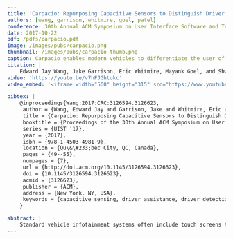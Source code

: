 ```yaml
---
title: 'Carpacio: Repurposing Capacitive Sensors to Distinguish Driver and Passenger Touches on In-Vehicle Screens'
authors: [wang, garrison, whitmire, goel, patel]
conference: 30th Annual ACM Symposium on User Interface Software and Technology (UIST), 2017
date: 2017-10-22
pdf: /pdfs/carpacio.pdf
image: /images/pubs/carpacio.png
thumbnail: /images/pubs/carpacio_thumb.png
caption: Carpacio enables modern vehicles to differentiate the user of the touch screen based on capacitive coupling of the user's body to the screen. 
citation: | 
    Edward Jay Wang, Jake Garrison, Eric Whitmire, Mayank Goel, and Shwetak Patel. 2017. Carpacio: Repurposing Capacitive Sensors to Distinguish Driver and Passenger Touches on In-Vehicle Screens. In Proceedings of the 30th Annual ACM Symposium on User Interface Software and Technology (UIST '17). ACM, New York, NY, USA, 49-55. DOI: https://doi.org/10.1145/3126594.3126623
video: 'https://youtu.be/v7hFJGhtokc'
video_embed: '<iframe width="560" height="315" src="https://www.youtube.com/embed/v7hFJGhtokc" frameborder="0" allowfullscreen></iframe>'

bibtex: |
    @inproceedings{Wang:2017:CRC:3126594.3126623,
     author = {Wang, Edward Jay and Garrison, Jake and Whitmire, Eric and Goel, Mayank and Patel, Shwetak},
     title = {Carpacio: Repurposing Capacitive Sensors to Distinguish Driver and Passenger Touches on In-Vehicle Screens},
     booktitle = {Proceedings of the 30th Annual ACM Symposium on User Interface Software and Technology},
     series = {UIST '17},
     year = {2017},
     isbn = {978-1-4503-4981-9},
     location = {Qu\&\#233;bec City, QC, Canada},
     pages = {49--55},
     numpages = {7},
     url = {http://doi.acm.org/10.1145/3126594.3126623},
     doi = {10.1145/3126594.3126623},
     acmid = {3126623},
     publisher = {ACM},
     address = {New York, NY, USA},
     keywords = {capacitive sensing, driver assistance, driver detection, touch, vehicle infotainment},
    } 

abstract: |
    Standard vehicle infotainment systems often include touch screens that allow the driver to control their mobile phone, navigation, audio, and vehicle configurations. For the driver’s safety, these interfaces are often disabled or simplified while the car is in motion. Although this reduced functionality aids in reducing distraction for the driver, it also disrupts the usability of infotainment systems for passengers. Current infotainment systems are unaware of the seating position of their user and hence, cannot adapt. We present Carpacio, a system that takes advantage of the capacitive coupling created between the touchscreen and the electrode present in the seat when the user touches the capacitive screen. Using this capacitive coupling phenomenon, a car infotainment system can intelligently distinguish who is interacting with the screen seamlessly, and adjust its user interface accordingly. Manufacturers can easily incorporate Carpacio into vehicles since the included seat occupancy detection sensor or seat heating coils can be used as the seat electrode. We evaluated Carpacio in eight different cars and five mobile devices and found that it correctly detected over 2600 touches with an accuracy of 99.4%. 
---
```

